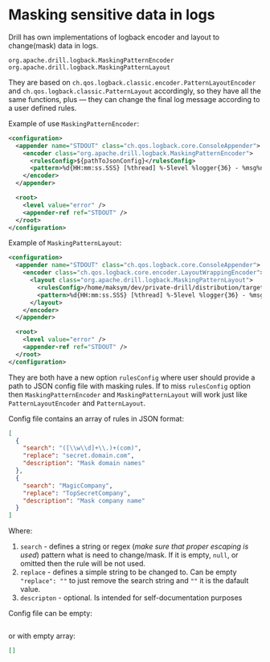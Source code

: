 # Masking sensitive data in logs

Drill has own implementations of logback encoder and layout to change(mask) data in logs.

`org.apache.drill.logback.MaskingPatternEncoder`
`org.apache.drill.logback.MaskingPatternLayout`

They are based on `ch.qos.logback.classic.encoder.PatternLayoutEncoder` and `ch.qos.logback.classic.PatternLayout`
accordingly, so they have all the same functions, plus — they can change the final log message according to a user 
defined rules.

Example of use `MaskingPatternEncoder`:
```xml
<configuration>
  <appender name="STDOUT" class="ch.qos.logback.core.ConsoleAppender">
    <encoder class="org.apache.drill.logback.MaskingPatternEncoder">
      <rulesConfig>${pathToJsonConfig}</rulesConfig>
      <pattern>%d{HH:mm:ss.SSS} [%thread] %-5level %logger{36} - %msg%n</pattern>
    </encoder>
  </appender>

  <root>
    <level value="error" />
    <appender-ref ref="STDOUT" />
  </root>
</configuration>
```

Example of `MaskingPatternLayout`:
```xml
<configuration>
  <appender name="STDOUT" class="ch.qos.logback.core.ConsoleAppender">
    <encoder class="ch.qos.logback.core.encoder.LayoutWrappingEncoder">
      <layout class="org.apache.drill.logback.MaskingPatternLayout">
        <rulesConfig>/home/maksym/dev/private-drill/distribution/target/apache-drill-1.20.2.0-eep-SNAPSHOT/apache-drill-1.20.2.0-eep-SNAPSHOT/conf/masking-rules.json</rulesConfig>
        <pattern>%d{HH:mm:ss.SSS} [%thread] %-5level %logger{36} - %msg%n</pattern>
      </layout>
    </encoder>
  </appender>

  <root>
    <level value="error" />
    <appender-ref ref="STDOUT" />
  </root>
</configuration>
```

They are both have a new option `rulesConfig` where user should provide a path to JSON config file with masking rules. If
to miss `rulesConfig` option then `MaskingPatternEncoder` and `MaskingPatternLayout` will work just like 
`PatternLayoutEncoder` and `PatternLayout`. 

Config file contains an array of rules in JSON format:
```json
[
  {
    "search": "([\\w\\d]+\\.)+(com)",
    "replace": "secret.domain.com",
    "description": "Mask domain names"
  },
  {
    "search": "MagicCompany",
    "replace": "TopSecretCompany",
    "description": "Mask company name"
  }
]
```   

Where:
1. `search` - defines a string or regex (*make sure that proper escaping is used*) pattern what is need to change/mask. 
              If it is empty, `null`, or omitted then the rule will be not used.
2. `replace` - defines a simple string to be changed to. Can be empty `"replace": ""` to just remove the search string
               and `""` it is the dafault value.
3. `descripton` - optional. Is intended for self-documentation purposes

Config file can be empty:
```json

```
or with empty array:
```json
[]
```

